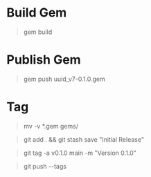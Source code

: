 # Build Gem

> gem build

# Publish Gem

> gem push uuid_v7-0.1.0.gem

# Tag

>  mv -v *.gem gems/

> git add . && git stash save "Initial Release"

> git tag -a v0.1.0 main -m "Version 0.1.0"

> git push --tags


